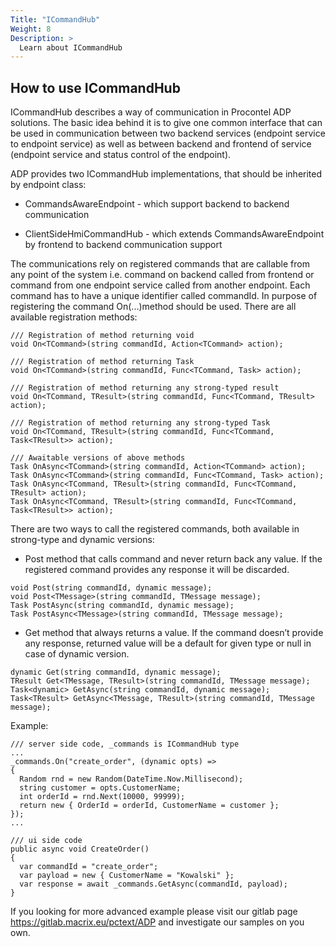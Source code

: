```yaml
---
Title: "ICommandHub"
Weight: 8
Description: >
  Learn about ICommandHub
---
```


## How to use ICommandHub
ICommandHub describes a way of communication in Procontel ADP solutions. The basic idea behind it is to give one common interface that can be used in communication between two backend services (endpoint service to endpoint service) as well as between backend and frontend of service (endpoint service and status control of the endpoint).  



ADP provides two ICommandHub implementations, that should be inherited by endpoint class:

- CommandsAwareEndpoint - which support backend to backend communication

- ClientSideHmiCommandHub - which extends CommandsAwareEndpoint by frontend to backend communication support

  

The communications rely on registered commands that are callable from any point of the system i.e. command on backend called from frontend or command from one endpoint service called from another endpoint. Each command has to have a unique identifier called commandId. In purpose of registering the command On(...)method should be used.  There are all available registration methods:



```
/// Registration of method returning void
void On<TCommand>(string commandId, Action<TCommand> action);

/// Registration of method returning Task
void On<TCommand>(string commandId, Func<TCommand, Task> action);

/// Registration of method returning any strong-typed result
void On<TCommand, TResult>(string commandId, Func<TCommand, TResult> action);

/// Registration of method returning any strong-typed Task
void On<TCommand, TResult>(string commandId, Func<TCommand, Task<TResult>> action);

/// Awaitable versions of above methods    
Task OnAsync<TCommand>(string commandId, Action<TCommand> action);
Task OnAsync<TCommand>(string commandId, Func<TCommand, Task> action);
Task OnAsync<TCommand, TResult>(string commandId, Func<TCommand, TResult> action);
Task OnAsync<TCommand, TResult>(string commandId, Func<TCommand, Task<TResult>> action);
```



There are two ways to call the registered commands, both available in strong-type and dynamic versions: 

- Post method that calls command and never return back any value. If the registered command provides any response it will be discarded.

```
void Post(string commandId, dynamic message);
void Post<TMessage>(string commandId, TMessage message);
Task PostAsync(string commandId, dynamic message);
Task PostAsync<TMessage>(string commandId, TMessage message);
```

- Get method that  always returns a value. If the command doesn’t provide any response,  returned value will be a default for given type or null in case of  dynamic version. 

```
dynamic Get(string commandId, dynamic message);
TResult Get<TMessage, TResult>(string commandId, TMessage message);
Task<dynamic> GetAsync(string commandId, dynamic message);
Task<TResult> GetAsync<TMessage, TResult>(string commandId, TMessage message);
```



Example:

```
/// server side code, _commands is ICommandHub type
...
_commands.On("create_order", (dynamic opts) =>
{
  Random rnd = new Random(DateTime.Now.Millisecond);
  string customer = opts.CustomerName;
  int orderId = rnd.Next(10000, 99999);
  return new { OrderId = orderId, CustomerName = customer };
});
...
```

```
/// ui side code
public async void CreateOrder()
{
  var commandId = "create_order";
  var payload = new { CustomerName = "Kowalski" };
  var response = await _commands.GetAsync(commandId, payload);
}
```



If you looking for more advanced example please visit our gitlab page https://gitlab.macrix.eu/pctext/ADP and investigate our samples on you own.